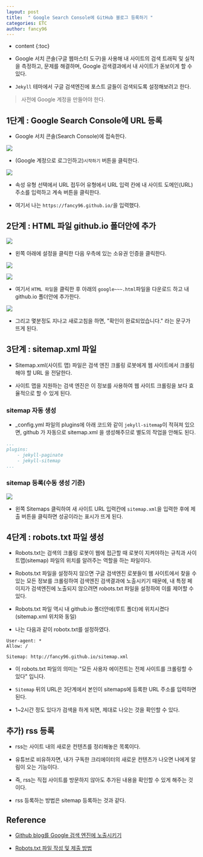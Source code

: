 ```yaml
---
layout: post
title:  " Google Search Console에 GitHub 블로그 등록하기 "
categories: ETC
author: fancy96
---
```

* content
{:toc}

*  Google 서치 콘솔(구글 웹마스터 도구)을 사용해 내 사이트의 검색 트래픽 및 실적을 측정하고, 문제를 해결하며, Google 검색결과에서 내 사이트가 돋보이게 할 수 있다.

* `Jekyll` 테마에서 구글 검색엔진에 포스트 글들이 검색되도록 설정해보려고 한다.

> 사전에 Google 계정을 만들어야 한다.

## 1단계 : Google Search Console에 URL 등록

* Google 서치 콘솔(Search Console)에 접속한다.

![](/assets/img/etc/Google-Research-Console-Verification_1.png)

* (Google 계정으로 로그인하고)`시작하기` 버튼을 클릭한다.

![](/assets/img/etc/Google-Research-Console-Verification_2.png)

* 속성 유형 선택에서 URL 접두어 유형에서 URL 입력 칸에 내 사이트 도메인(URL)주소를 입력하고 계속 버튼을 클릭한다.

* 여기서 나는 `https://fancy96.github.io/`을 입력했다.

## 2단계 : HTML 파일 github.io 폴더안에 추가

![](/assets/img/etc/Google-Research-Console-Verification_3.png)

* 왼쪽 아래에 설정을 클릭한 다음 우측에 있는 소유권 인증을 클릭한다.

![](/assets/img/etc/Google-Research-Console-Verification_4.png)

![](/assets/img/etc/Google-Research-Console-Verification_4_2.png)

* 여기서 `HTML 파일`을 클릭한 후 아래의 `google~~~.html`파일을 다운로드 하고 내 github.io 폴더안에 추가한다.

![](/assets/img/etc/Google-Research-Console-Verification_5.png)

* 그리고 몇분정도 지나고 새로고침을 하면, "확인이 완료되었습니다." 라는 문구가 뜨게 된다.

## 3단계 : sitemap.xml 파일

* Sitemap.xml(사이트 맵) 파일은 검색 엔진 크롤링 로봇에게 웹 사이트에서 크롤링 해야 할 URL 을 전달한다.

* 사이트 맵을 지원하는 검색 엔진은 이 정보를 사용하여 웹 사이트 크롤링을 보다 효율적으로 할 수 있게 된다.

### sitemap 자동 생성

* _config.yml 파일의 plugins에 아래 코드와 같이  `jekyll-sitemap`이 적혀져 있으면, github 가 자동으로 sitemap.xml 을 생성해주므로 별도의 작업을 안해도 된다.

``` yml
...
plugins:
    - jekyll-paginate
    - jekyll-sitemap
...
```

### sitemap 등록(수동 생성 기준)

![](/assets/img/etc/Google-Research-Console-Verification_6.png)

* 왼쪽 Sitemaps 클릭하여 새 사이트 URL 입력칸에 `sitemap.xml`을 입력한 후에 제출 버튼을 클릭하면 성공이라는 표시가 뜨게 된다.

## 4단계 : robots.txt 파일 생성

* Robots.txt는 검색의 크롤링 로봇이 웹에 접근할 때 로봇이 지켜야하는 규칙과 사이트맵(sitemap) 파일의 위치를 알려주는 역할을 하는 파일이다.

* Robots.txt 파일을 설정하지 않으면 구글 검색엔진 로봇들이 웹 사이트에서 찾을 수 있는 모든 정보를 크롤링하여 검색엔진 검색결과에 노출시키기 때문에, 내 특정 페이지가 검색엔진에 노출되지 않으려면 robots.txt 파일을 설정하여 이를 제어할 수 있다.

* Robots.txt 파일 역시 내 github.io 폴더안에(루트 폴더)에 위치시켰다(sitemap.xml 위치와 동일)

* 나는 다음과 같이 robotx.txt를 설정하였다.

```
User-agent: *
Allow: /

Sitemap: http://fancy96.github.io/sitemap.xml
```

* 이 robots.txt 파일의 의미는 "모든 사용자 에이전트는 전체 사이트를 크롤링할 수 있다" 입니다.

* `Sitemap` 뒤의 URL은 3단계에서 본인이 sitemaps에 등록한 URL 주소를 입력하면 된다.

* 1~2시간 정도 있다가 검색을 하게 되면, 제대로 나오는 것을 확인할 수 있다.

## 추가) rss 등록

* rss는 사이트 내의 새로운 컨텐츠를 정리해놓은 목록이다.

* 유튜브로 비유하자면, 내가 구독한 크리에이터의 새로운 컨텐츠가 나오면 나에게 알림이 오는 기능이다.

* 즉, rss는 직접 사이트를 방문하지 않아도 추가된 내용을 확인할 수 있게 해주는 것이다.

* rss 등록하는 방법은 sitemap 등록하는 것과 같다.


## Reference

* [Github blog를 Google 검색 엔진에 노출시키기](https://burningfalls.github.io/blog/google-search-console/)

* [Robots.txt 파일 작성 및 제출 방법](https://developers.google.com/search/docs/crawling-indexing/robots/create-robots-txt?hl=ko)
